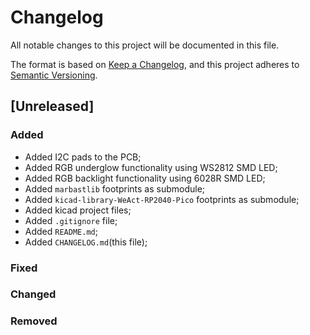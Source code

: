 # Changelog

All notable changes to this project will be documented in this file.

The format is based on [Keep a Changelog](https://keepachangelog.com/en/1.0.0/),
and this project adheres to [Semantic Versioning](https://semver.org/spec/v2.0.0.html).

## [Unreleased]

### Added

* Added I2C pads to the PCB;
* Added RGB underglow functionality using WS2812 SMD LED;
* Added RGB backlight functionality using 6028R SMD LED;
* Added `marbastlib` footprints as submodule;
* Added `kicad-library-WeAct-RP2040-Pico` footprints as submodule;
* Added kicad project files;
* Added `.gitignore` file;
* Added `README.md`;
* Added `CHANGELOG.md`(this file);

### Fixed

### Changed

### Removed

